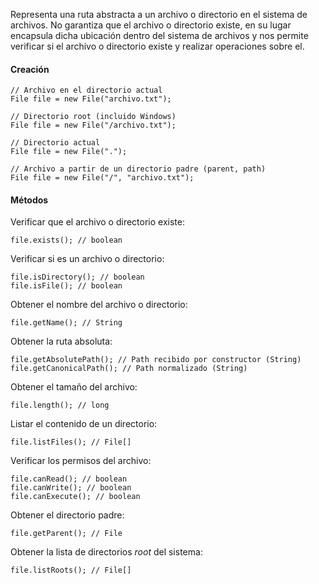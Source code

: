 Representa una ruta abstracta a un archivo o directorio en el sistema de archivos. No garantiza que el archivo o directorio existe, en su lugar encapsula dicha ubicación dentro del sistema de archivos y nos permite verificar si el archivo o directorio existe y realizar operaciones sobre el.
#### Creación

```
// Archivo en el directorio actual
File file = new File("archivo.txt");

// Directorio root (incluido Windows)
File file = new File("/archivo.txt");

// Directorio actual
File file = new File(".");

// Archivo a partir de un directorio padre (parent, path)
File file = new File("/", "archivo.txt");
```
#### Métodos

Verificar que el archivo o directorio existe:

```
file.exists(); // boolean
```

Verificar si es un archivo o directorio:

```
file.isDirectory(); // boolean
file.isFile(); // boolean
```

Obtener el nombre del archivo o directorio:

```
file.getName(); // String
```

Obtener la ruta absoluta:

```
file.getAbsolutePath(); // Path recibido por constructor (String)
file.getCanonicalPath(); // Path normalizado (String)
```

Obtener el tamaño del archivo:

```
file.length(); // long
```

Listar el contenido de un directorio:

```
file.listFiles(); // File[]
```

Verificar los permisos del archivo:

```
file.canRead(); // boolean
file.canWrite(); // boolean
file.canExecute(); // boolean
```

Obtener el directorio padre:

```
file.getParent(); // File
```

Obtener la lista de directorios *root* del sistema:

```
file.listRoots(); // File[]
```